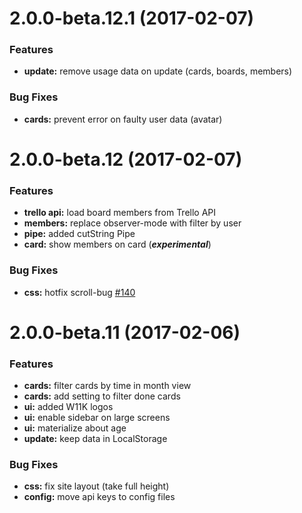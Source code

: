 # 2.0.0-beta.12.1 (2017-02-07)

### Features

* **update:** remove usage data on update (cards, boards, members)

### Bug Fixes

* **cards:** prevent error on faulty user data (avatar)


# 2.0.0-beta.12 (2017-02-07)

### Features

* **trello api:** load board members from Trello API
* **members:** replace observer-mode with filter by user 
* **pipe:** added cutString Pipe 
* **card:** show members on card (***experimental***)

### Bug Fixes

* **css:** hotfix scroll-bug [#140](/w11k/calendar-for-trello/issues/140)



# 2.0.0-beta.11 (2017-02-06)

### Features

* **cards:** filter cards by time in month view
* **cards:** add setting to filter done cards
* **ui:** added W11K logos
* **ui:** enable sidebar on large screens
* **ui:** materialize about age
* **update:** keep data in LocalStorage 

### Bug Fixes

* **css:** fix site layout (take full height)
* **config:** move api keys to config files
